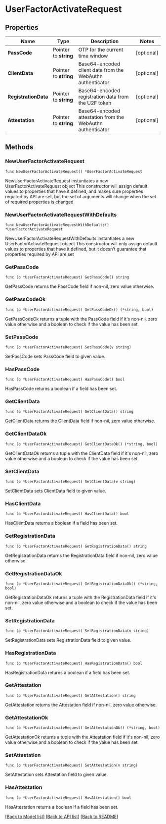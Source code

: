 # UserFactorActivateRequest

## Properties

Name | Type | Description | Notes
------------ | ------------- | ------------- | -------------
**PassCode** | Pointer to **string** | OTP for the current time window | [optional] 
**ClientData** | Pointer to **string** | Base64-encoded client data from the WebAuthn authenticator | [optional] 
**RegistrationData** | Pointer to **string** | Base64-encoded registration data from the U2F token | [optional] 
**Attestation** | Pointer to **string** | Base64-encoded attestation from the WebAuthn authenticator | [optional] 

## Methods

### NewUserFactorActivateRequest

`func NewUserFactorActivateRequest() *UserFactorActivateRequest`

NewUserFactorActivateRequest instantiates a new UserFactorActivateRequest object
This constructor will assign default values to properties that have it defined,
and makes sure properties required by API are set, but the set of arguments
will change when the set of required properties is changed

### NewUserFactorActivateRequestWithDefaults

`func NewUserFactorActivateRequestWithDefaults() *UserFactorActivateRequest`

NewUserFactorActivateRequestWithDefaults instantiates a new UserFactorActivateRequest object
This constructor will only assign default values to properties that have it defined,
but it doesn't guarantee that properties required by API are set

### GetPassCode

`func (o *UserFactorActivateRequest) GetPassCode() string`

GetPassCode returns the PassCode field if non-nil, zero value otherwise.

### GetPassCodeOk

`func (o *UserFactorActivateRequest) GetPassCodeOk() (*string, bool)`

GetPassCodeOk returns a tuple with the PassCode field if it's non-nil, zero value otherwise
and a boolean to check if the value has been set.

### SetPassCode

`func (o *UserFactorActivateRequest) SetPassCode(v string)`

SetPassCode sets PassCode field to given value.

### HasPassCode

`func (o *UserFactorActivateRequest) HasPassCode() bool`

HasPassCode returns a boolean if a field has been set.

### GetClientData

`func (o *UserFactorActivateRequest) GetClientData() string`

GetClientData returns the ClientData field if non-nil, zero value otherwise.

### GetClientDataOk

`func (o *UserFactorActivateRequest) GetClientDataOk() (*string, bool)`

GetClientDataOk returns a tuple with the ClientData field if it's non-nil, zero value otherwise
and a boolean to check if the value has been set.

### SetClientData

`func (o *UserFactorActivateRequest) SetClientData(v string)`

SetClientData sets ClientData field to given value.

### HasClientData

`func (o *UserFactorActivateRequest) HasClientData() bool`

HasClientData returns a boolean if a field has been set.

### GetRegistrationData

`func (o *UserFactorActivateRequest) GetRegistrationData() string`

GetRegistrationData returns the RegistrationData field if non-nil, zero value otherwise.

### GetRegistrationDataOk

`func (o *UserFactorActivateRequest) GetRegistrationDataOk() (*string, bool)`

GetRegistrationDataOk returns a tuple with the RegistrationData field if it's non-nil, zero value otherwise
and a boolean to check if the value has been set.

### SetRegistrationData

`func (o *UserFactorActivateRequest) SetRegistrationData(v string)`

SetRegistrationData sets RegistrationData field to given value.

### HasRegistrationData

`func (o *UserFactorActivateRequest) HasRegistrationData() bool`

HasRegistrationData returns a boolean if a field has been set.

### GetAttestation

`func (o *UserFactorActivateRequest) GetAttestation() string`

GetAttestation returns the Attestation field if non-nil, zero value otherwise.

### GetAttestationOk

`func (o *UserFactorActivateRequest) GetAttestationOk() (*string, bool)`

GetAttestationOk returns a tuple with the Attestation field if it's non-nil, zero value otherwise
and a boolean to check if the value has been set.

### SetAttestation

`func (o *UserFactorActivateRequest) SetAttestation(v string)`

SetAttestation sets Attestation field to given value.

### HasAttestation

`func (o *UserFactorActivateRequest) HasAttestation() bool`

HasAttestation returns a boolean if a field has been set.


[[Back to Model list]](../README.md#documentation-for-models) [[Back to API list]](../README.md#documentation-for-api-endpoints) [[Back to README]](../README.md)



